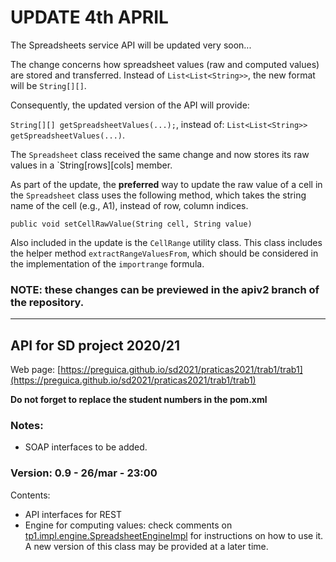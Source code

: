 # UPDATE 4th APRIL

The Spreadsheets service API will be updated very soon...

The change concerns how spreadsheet values (raw and computed values) are stored and transferred.
Instead of `List<List<String>>`, the new format will be `String[][]`.

Consequently, the updated version of the API will provide:

`String[][] getSpreadsheetValues(...);`, instead of: `List<List<String>> getSpreadsheetValues(...)`.

The `Spreadsheet` class received the same change and now stores its raw values in a `String[rows][cols] member.

As part of the update, the **preferred** way to update the raw value of a cell in the `Spreadsheet` class uses the following method,
which takes the string name of the cell (e.g., A1), instead of row, column indices.

  `public void setCellRawValue(String cell, String value)`

Also included in the update is the `CellRange` utility class. This class includes the helper method `extractRangeValuesFrom`,
which should be considered in the implementation of the `importrange` formula.

### NOTE: these changes can be previewed in the apiv2 branch of the repository.

---
## API for SD project 2020/21
Web page: [https://preguica.github.io/sd2021/praticas2021/trab1/trab1](https://preguica.github.io/sd2021/praticas2021/trab1/trab1)

**Do not forget to replace the student numbers in the pom.xml**

### **Notes:**
* SOAP interfaces to be added.

### **Version:** 0.9 - 26/mar - 23:00
Contents:
* API interfaces for REST
* Engine for computing values: check comments on [tp1.impl.engine.SpreadsheetEngineImpl](https://github.com/smduarte/sd2021-tp1-api/blob/main/sd2021-tp1-api/src/tp1/impl/engine/SpreadsheetEngineImpl.java) for instructions on how to use it. A new version of this class may be provided at a later time.
